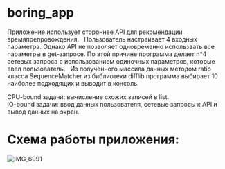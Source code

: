 # boring_app
Приложение использует стороннее API для рекомендации времяпрепровождения.  
Пользователь настраивает 4 входных параметра. Однако API не позволяет одновременно использвать все параметры в get-запросе. По этой причине программа делает n*4 сетевых запроса с использованием одиночных параметров, которые ввел пользователь.  
Из полученного массива данных методом ratio класса SequenceMatcher из библиотеки difflib
программа выбирает 10 наиболее подходящих и выводит в консоль.

CPU-bound задачи: вычисление схожих записей в list. \
IO-bound задачи: ввод данных пользователя, сетевые запросы к API и вывод данных на экран.  
# Схема работы приложения:
![IMG_6991](https://github.com/poserj/boring_app/assets/122611131/051daaa7-abc7-49ca-b51d-1619e7eacd86)

